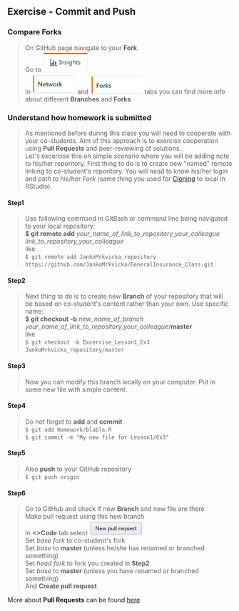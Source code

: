 ## Exercise - Commit and Push
### Compare Forks
> On GitHub page navigate to your **Fork**.  
> Go to ![](../Support/About_git_files/Insights.png)  
> In ![](../Support/About_git_files/Network.png) and ![](../Support/About_git_files/Forks.png) tabs you can find more info about different **Branches** and **Forks**  

### Understand how homework is submitted
> As mentioned before during this class you will need to cooperate with your co-students. Aim of this approach is to exercise cooperation using **Pull Requests** and peer-reviewing of solutions.  
> Let's excercise this on simple scenario where you will be adding note to his/her reporitory.
> First thing to do is to create new "named" remote linking to co-student's reporitory. You will nead to know his/her login and path to his/her *Fork* (same thing you used for [Cloning](Ex01_Fork.md) to local in RStudio).  

#### Step1
> Use following command in GitBash or command line being navigated to your local repository:  
**$ git remote add** *your_name_of_link_to_repository_your_colleague*  *link_to_repository_your_colleague*  
like  
`$ git remote add JankoMrkvicka_repository https://github.com/JankoMrkvicka/GeneralInsurance_Class.git`

#### Step2
> Next thing to do is to create new **Branch** of your repository that will be based on co-student's content rather than your own. Use specific name:  
**$ git checkout -b** *new_name_of_branch* *your_name_of_link_to_repository_your_colleague*/**master**  
like  
`$ git checkout -b Excercise_Lesson1_Ex3 JankoMrkvicka_repository/master`  

#### Step3
>  Now you can modify this branch locally on your computer. Put in some new file with simple content.  

#### Step4
> Do not forget to **add** and **commit**  
`$ git add Homework/blabla.R`  
`$ git commit -m "My new file for Lesson1/Ex3"`  

#### Step5
> Also **push** to your GitHub repository  
`$ git push origin`  

#### Step6
> Go to GitHub and check if new **Branch** and new file are there  
> Make pull request using this new branch  
> In **<>Code** tab select ![](../Support/About_git_files/NewPullRequest.png)  
> Set *base fork* to co-student's fork  
> Set *base* to **master** (unless he/she has renamed or branched something)  
> Set *head fork* to fork you created in **Step2**  
> Set *base* to **master** (unless you have renamed or branched something)  
> And **Create pull request**

More about **Pull Requests** can be found [here](https://help.github.com/articles/checking-out-pull-requests-locally)

